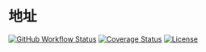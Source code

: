 # 地址

[![GitHub Workflow Status](https://img.shields.io/github/workflow/status/miaoxing/address/Build?style=flat-square)](https://github.com/miaoxing/address/actions)
[![Coverage Status](https://img.shields.io/coveralls/miaoxing/address.svg?style=flat-square)](https://coveralls.io/r/miaoxing/address?branch=master)
[![License](http://img.shields.io/badge/license-MIT-brightgreen.svg?style=flat-square)](http://www.opensource.org/licenses/MIT)

